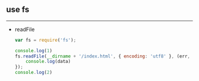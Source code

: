 ## **use fs**

___

- readFile

    ```js
    var fs = require('fs');

    console.log(1)
    fs.readFile(__dirname + '/index.html', { encoding: 'utf8' }, (err, data) => {
        console.log(data)
    });
    console.log(2)
    ```
